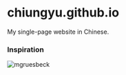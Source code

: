 # chiungyu.github.io
My single-page website in Chinese.



### Inspiration
![mgruesbeck](https://avatars0.githubusercontent.com/u/4597199?v=3&s=400)
